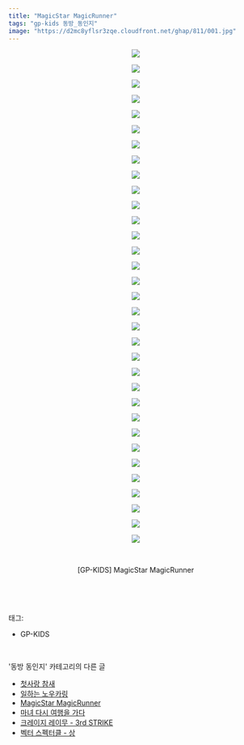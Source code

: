 ```yaml
---
title: "MagicStar MagicRunner"
tags: "gp-kids 동방_동인지"
image: "https://d2mc8yflsr3zqe.cloudfront.net/ghap/811/001.jpg"
---
```

<div class="article">
<p style="text-align: center; clear: none; float: none;"><img src="{{ site.imgserver2 }}/ghap/811/001.jpg"/></p>
<p style="text-align: center; clear: none; float: none;"><img src="{{ site.imgserver2 }}/ghap/811/002.jpg"/></p>
<p style="text-align: center; clear: none; float: none;"><img src="{{ site.imgserver2 }}/ghap/811/003.jpg"/></p>
<p style="text-align: center; clear: none; float: none;"><img src="{{ site.imgserver2 }}/ghap/811/004.jpg"/></p>
<p style="text-align: center; clear: none; float: none;"><img src="{{ site.imgserver2 }}/ghap/811/005.jpg"/></p>
<p style="text-align: center; clear: none; float: none;"><img src="{{ site.imgserver2 }}/ghap/811/006.jpg"/></p>
<p style="text-align: center; clear: none; float: none;"><img src="{{ site.imgserver2 }}/ghap/811/007.jpg"/></p>
<p style="text-align: center; clear: none; float: none;"><img src="{{ site.imgserver2 }}/ghap/811/008.jpg"/></p>
<p style="text-align: center; clear: none; float: none;"><img src="{{ site.imgserver2 }}/ghap/811/009.jpg"/></p>
<p style="text-align: center; clear: none; float: none;"><img src="{{ site.imgserver2 }}/ghap/811/010.jpg"/></p>
<p style="text-align: center; clear: none; float: none;"><img src="{{ site.imgserver2 }}/ghap/811/011.jpg"/></p>
<p style="text-align: center; clear: none; float: none;"><img src="{{ site.imgserver2 }}/ghap/811/012.jpg"/></p>
<p style="text-align: center; clear: none; float: none;"><img src="{{ site.imgserver2 }}/ghap/811/013.jpg"/></p>
<p style="text-align: center; clear: none; float: none;"><img src="{{ site.imgserver2 }}/ghap/811/014.jpg"/></p>
<p style="text-align: center; clear: none; float: none;"><img src="{{ site.imgserver2 }}/ghap/811/015.jpg"/></p>
<p style="text-align: center; clear: none; float: none;"><img src="{{ site.imgserver2 }}/ghap/811/016.jpg"/></p>
<p style="text-align: center; clear: none; float: none;"><img src="{{ site.imgserver2 }}/ghap/811/017.jpg"/></p>
<p style="text-align: center; clear: none; float: none;"><img src="{{ site.imgserver2 }}/ghap/811/018.jpg"/></p>
<p style="text-align: center; clear: none; float: none;"><img src="{{ site.imgserver2 }}/ghap/811/019.jpg"/></p>
<p style="text-align: center; clear: none; float: none;"><img src="{{ site.imgserver2 }}/ghap/811/020.jpg"/></p>
<p style="text-align: center; clear: none; float: none;"><img src="{{ site.imgserver2 }}/ghap/811/021.jpg"/></p>
<p style="text-align: center; clear: none; float: none;"><img src="{{ site.imgserver2 }}/ghap/811/022.jpg"/></p>
<p style="text-align: center; clear: none; float: none;"><img src="{{ site.imgserver2 }}/ghap/811/023.jpg"/></p>
<p style="text-align: center; clear: none; float: none;"><img src="{{ site.imgserver2 }}/ghap/811/024.jpg"/></p>
<p style="text-align: center; clear: none; float: none;"><img src="{{ site.imgserver2 }}/ghap/811/025.jpg"/></p>
<p style="text-align: center; clear: none; float: none;"><img src="{{ site.imgserver2 }}/ghap/811/026.jpg"/></p>
<p style="text-align: center; clear: none; float: none;"><img src="{{ site.imgserver2 }}/ghap/811/027.jpg"/></p>
<p style="text-align: center; clear: none; float: none;"><img src="{{ site.imgserver2 }}/ghap/811/028.jpg"/></p>
<p style="text-align: center; clear: none; float: none;"><img src="{{ site.imgserver2 }}/ghap/811/029.jpg"/></p>
<p style="text-align: center; clear: none; float: none;"><img src="{{ site.imgserver2 }}/ghap/811/030.jpg"/></p>
<p style="text-align: center; clear: none; float: none;"><img src="{{ site.imgserver2 }}/ghap/811/031.jpg"/></p>
<p style="text-align: center; clear: none; float: none;"><img src="{{ site.imgserver2 }}/ghap/811/032.jpg"/></p>
<p style="text-align: center; clear: none; float: none;"><img src="{{ site.imgserver2 }}/ghap/811/033.jpg"/></p>
<p style="text-align: center; clear: none; float: none;"><br/></p>
<p style="text-align: center; clear: none; float: none;">[GP-KIDS] MagicStar MagicRunner</p>
<p><br/></p>
</div><br/>
<div class="tagTrail">
<p>태그: </p>
<ul>
<li>GP-KIDS</li>
</ul>
</div><br/>
<div class="another">
<p>'동방 동인지' 카테고리의 다른 글</p>
<ul>
<li><a href="/ghap_815">첫사랑 참새</a></li>
<li><a href="/ghap_813">일하는 노우카링</a></li>
<li><a href="/ghap_811">MagicStar MagicRunner</a></li>
<li><a href="/ghap_810">마녀 다시 여행을 가다</a></li>
<li><a href="/ghap_809">크레이지 레이무 - 3rd STRIKE</a></li>
<li><a href="/ghap_808">벡터 스펙터클 - 상</a></li>
</ul>
</div><br/>
<div class="cb_module cb_fluid">
<div class="cb_wrt cb_profile">
</div><!-- commentList close -->
</div><br/>
